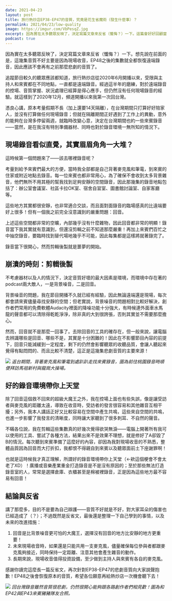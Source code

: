 ```yaml
---
date: 2021-04-23
layout: post
title: 旅行熱炒店EP38-EP47的音質，究竟是花生省魔術（發生什麼事）？
permalink: 2021/04/23/low-quality
image: https://imgur.com/VbPesqZ.jpg
excerpt: 因為實在太多聽眾反映了，決定寫篇文章來反省（懺悔？）一下。這篇會好好回顧當時錄音的情況，以及我當時的缺失所在，最後會分享我自己學到的功課與未來改進措施，懇請耳朵已經受到傷害的大家再給我們一個機會！
podcast: true
---
```


因為實在太多聽眾反映了，決定寫篇文章來反省（懺悔？）一下。想先說在前面的是，這幾集音質不好主要是因為現場收音，EP48之後的集數就全都恢復遠端錄音，因此應該不會再有之前那麼悲劇的音質了。

追蹤節目較久的聽眾應該都知道，旅行熱炒店從2020年6月開播以來，受限與主持人和來賓都在不同地點，一直都是遠端錄音。經過這半年的磨練，對於遠端錄音的控場、音質掌握、狀況處理已經算是得心應手，但仍然沒有任何現場錄音的經驗。就這樣到了2020年12月，頻道開播以來我第一次回台灣。

憑良心講，原本考量假期不長（加上還要14天隔離），在台灣期間只打算好好陪家人，並沒有打算做任何現場錄音；但就在隔離期間正好遇到了工作上的異動，意外的能夠在台灣多停留兩週，就臨時改變心意，決定在台灣期間也約一些來賓錄音——當然，是在我沒有特別準備器材、同時也對於錄音環境一無所知的情況下。

## 現場錄音看似直覺，其實眉眉角角一大堆？

這時候第一個問題來了——該去哪裡錄音呢？

考量到給予來賓們最大的方便，當時我全部都是自己背著麥克風和筆電，到來賓的住家或附近地點去錄音。每一位來賓也都非常用心，為了確保不會收到太多背景雜音，他們無所不用其極的幫我找到足夠安靜的空間錄音，因此那幾集的錄音地點包括了：辦公室會議室、社區卡拉OK室、宿舍自習室、圖書館討論室、自家客廳等。

這些地方其實都很安靜，也非常適合交談，而且面對面錄音的臨場感真的比遠端要好上很多！但有一個我之前完全沒意識到的嚴重問題：回音。

上述這些空間都非常的空曠，內部幾乎沒有什麼雜物，因此回音都非常的明顯！錄音當下我其實就有意識到，但還沒剪輯之前不知道那麼嚴重！再加上來賓們百忙之中抽空錄音，要臨時找到替代場地幾乎不可能，因此每集都是這樣將就著錄完了。

錄音當下很開心，然而剪輯後製就是噩夢的開始。

## 崩潰的時刻：剪輯後製

不考慮器材以及人的情況下，決定音質好壞的最大因素是環境，而環境中存在著的podcast兩大敵人，一是背景噪音，二是回音。

背景噪音的問題，我在節目開播不久就已經有經驗，因此無論遠端還是現場，每次都會請來賓儘量尋找安靜的空間；但老實說，背景噪音的問題相對比較好解決，創作者們常用的免費軟體Audacity裡面的降噪功能十分強大，有時候連外面車水馬龍的聲音都可以清除得乾乾淨淨，除非真的大到很誇張，否則其實並不需要那麼擔心。

然而，回音就不是那麼一回事了。去除回音的工具的確存在，但一般來說，讓電腦去辨識哪些是回音、哪些不是，其實是十分困難的！因此在不影響節目內容的前提下，回音只能減緩到一定程度，剩下的仍然會影響聽眾的收聽品質，會讓人聽起來覺得有點悶悶的、而且比較不清楚，這正是這幾集悲劇音質的主要來源！

![](https://imgur.com/L42imza.jpg)
*返台期間，背著麥克風和筆電到處趴趴走找來賓錄音，圖為前往桃園錄音時順便拜訪馬祖新村與龍崗大操場。*

## 好的錄音環境帶你上天堂

除了回音這個救不回來的超級大魔王之外，我在控場上面也有些失誤，像是讓受訪者與麥克風的距離太遠，導致在收音時，受訪者的發言很容易和其他雜音互相干擾；另外，我本人講話正好又比較容易在空間中產生共鳴，這些來自空間的共鳴，也進一步影響了我發言的清晰度，同時讓大家聽到了很多刺耳、不自然的聲音。

不瞞各位說，我在剪輯這些集數真的好幾次覺得欲哭無淚——電腦上開著所有我可以使用的工具、嘗試了各種方法，結果出來不是效果不理想，就是修好了A卻毀了B的情況。每次聽到來賓準備了這麼好的內容，卻因為我對現場收音的不熟悉，整體品質因為回音而大打折扣，我都恨不得親自到來賓以及聽眾面前土下座謝罪啊！

也就是這時候我才真正理解，所謂好的錄音環境帶你上天堂（←欸這個梗會不會太老了XD）！廣播或音樂產業重金打造錄音是不是沒有原因的；至於那些無法打造錄音室的人，常常是選擇倉庫、衣櫃甚至是棉被裡錄音，正是因為這些地方最不容易有回音！

## 結論與反省

講了那麼多，目的不是要為自己辯護——音質不好就是不好，對大家耳朵的傷害也已經造成了（？）；不過既然是反省文，最後還是整理一下自己學到的事情，以及未來的改進措施：

1. 回音是比背景噪音更可怕的大魔王，選擇沒有回音的地方比安靜的地方更重要！
2. 未來現場收音時，如果還是只能共用一支麥克風，儘量確保每位參與者都跟麥克風夠接近，同時保持一定距離、注意其他會產生雜音的動作。
3. 長期來說，現場收音值得投資設備，至少做到主持人與來賓有各自的麥克風。

感謝你讀完這麼長一篇反省文，再次針對EP38-EP47的悲劇音質向大家說聲抱歉！EP48之後會恢復原本的音質，希望各位願意再給熱炒店一次機會聽下去！

![](https://imgur.com/0Aw55Rj.jpg)
*回台灣錄音雖然音質很悲劇，仍然很開心能夠跟各路創作者們相見歡！圖為和EP42與EP43來賓豬豬隊友合照。*
